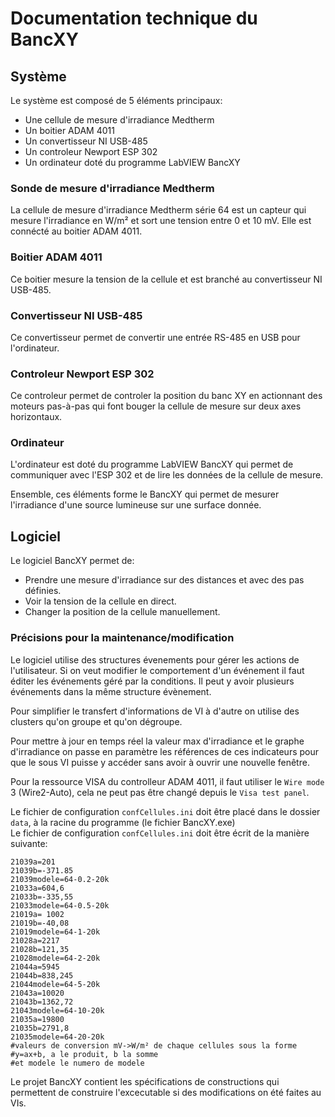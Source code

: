 # Documentation technique du BancXY  
  
## Système  
Le système est composé de 5 éléments principaux:  
- Une cellule de mesure d'irradiance Medtherm  
- Un boitier ADAM 4011  
- Un convertisseur NI USB-485  
- Un controleur Newport ESP 302  
- Un ordinateur doté du programme LabVIEW BancXY  
  
### Sonde de mesure d'irradiance Medtherm  
La cellule de mesure d'irradiance Medtherm série 64 est un capteur qui mesure l'irradiance en W/m² et sort une tension entre 0 et 10 mV. Elle est connécté au boitier ADAM 4011.  
  
### Boitier ADAM 4011  
Ce boitier mesure la tension de la cellule et est branché au convertisseur NI USB-485.  
  
### Convertisseur NI USB-485  
Ce convertisseur permet de convertir une entrée RS-485 en USB pour l'ordinateur.  
  
### Controleur Newport ESP 302  
Ce controleur permet de controler la position du banc XY en actionnant des moteurs pas-à-pas qui font bouger la cellule de mesure sur deux axes horizontaux.  
  
### Ordinateur  
L'ordinateur est doté du programme LabVIEW BancXY qui permet de communiquer avec l'ESP 302 et de lire les données de la cellule de mesure.  
  
Ensemble, ces éléments forme le BancXY qui permet de mesurer l'irradiance d'une source lumineuse sur une surface donnée.  
  
## Logiciel  
Le logiciel BancXY permet de:  
- Prendre une mesure d'irradiance sur des distances et avec des pas définies.  
- Voir la tension de la cellule en direct.  
- Changer la position de la cellule manuellement.  
  
### Précisions pour la maintenance/modification  
Le logiciel utilise des structures  évenements pour gérer les actions de l'utilisateur. Si on veut modifier le comportement d'un événement il faut éditer les événements géré par la conditions. Il peut y avoir plusieurs événements dans la même structure évènement.  

Pour simplifier le transfert d'informations de VI à d'autre on utilise des clusters qu'on groupe et qu'on dégroupe.  

Pour mettre à jour en temps réel la valeur max d'irradiance et le graphe d'irradiance on passe en paramètre les références de ces indicateurs pour que le sous VI puisse y accéder sans avoir à ouvrir une nouvelle fenêtre.  

Pour la ressource VISA du controlleur ADAM 4011, il faut utiliser le `Wire mode` 3 (Wire2-Auto), cela ne peut pas être changé depuis le `Visa test panel`.  

Le fichier de configuration `confCellules.ini` doit être placé dans le dossier `data`, à la racine du programme (le fichier BancXY.exe)  
Le fichier de configuration `confCellules.ini` doit être écrit de la manière suivante:  
```
21039a=201
21039b=-371.85 
21039modele=64-0.2-20k
21033a=604,6
21033b=-335,55
21033modele=64-0.5-20k
21019a= 1002 
21019b=-40,08
21019modele=64-1-20k
21028a=2217
21028b=121,35
21028modele=64-2-20k
21044a=5945
21044b=838,245
21044modele=64-5-20k
21043a=10020
21043b=1362,72
21043modele=64-10-20k
21035a=19800
21035b=2791,8
21035modele=64-20-20k
#valeurs de conversion mV->W/m² de chaque cellules sous la forme
#y=ax+b, a le produit, b la somme
#et modele le numero de modele
```
Le projet BancXY contient les spécifications de constructions qui permettent de construire l'excecutable si des modifications on été faites au VIs.
